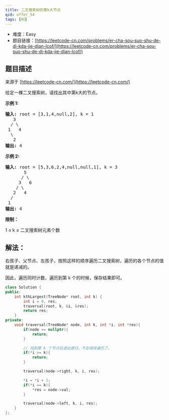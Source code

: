 ```yaml
---
title: 二叉搜索树的第k大节点
qid: offer_54
tags: [树]
---
```



- 难度：Easy
- 题目链接：[https://leetcode-cn.com/problems/er-cha-sou-suo-shu-de-di-kda-jie-dian-lcof/](https://leetcode-cn.com/problems/er-cha-sou-suo-shu-de-di-kda-jie-dian-lcof/)


## 题目描述

来源于 [https://leetcode-cn.com/](https://leetcode-cn.com/)

<p>给定一棵二叉搜索树，请找出其中第k大的节点。</p>



<p><strong>示例 1:</strong></p>

<pre><strong>输入:</strong> root = [3,1,4,null,2], k = 1
   3
  / \
 1   4
  \
&nbsp;  2
<strong>输出:</strong> 4</pre>

<p><strong>示例 2:</strong></p>

<pre><strong>输入:</strong> root = [5,3,6,2,4,null,null,1], k = 3
       5
      / \
     3   6
    / \
   2   4
  /
 1
<strong>输出:</strong> 4</pre>



<p><strong>限制：</strong></p>

<p>1 &le; k &le; 二叉搜索树元素个数</p>


## 解法：

右孩子、父节点、左孩子，按照这样的顺序遍历二叉搜索树，遍历的各个节点的值就是递减的。

因此，遍历同时计数，遍历到第 k 个的时候，保存结果即可。

```c++
class Solution {
public:
    int kthLargest(TreeNode* root, int k) {
        int i = 0, res;
        traversal(root, k, &i, &res);
        return res;
    }
private:
    void traversal(TreeNode* node, int k, int *i, int *res){
        if(node == nullptr){
            return;
        }

        // 找到第 k 个节点后退出递归，不在继续遍历了。
        if(*i >= k){
            return;
        }

        traversal(node->right, k, i, res);

        *i = *i + 1;
        if(*i == k){
            *res = node->val;
        }

        traversal(node->left, k, i, res);
    }
};
```